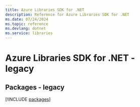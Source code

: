 ```yaml
---
title: Azure Libraries SDK for .NET
description: Reference for Azure Libraries SDK for .NET
ms.date: 07/24/2024
ms.topic: reference
ms.devlang: dotnet
ms.service: libraries
---
```

# Azure Libraries SDK for .NET - legacy
## Packages - legacy
[!INCLUDE [packages](libraries-index.md)]